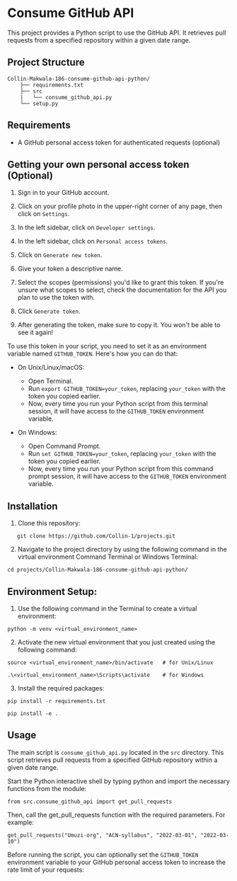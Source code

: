 # Consume GitHub API 

This project provides a Python script to use the GitHub API. It retrieves pull requests from a specified repository within a given date range.

## Project Structure

```
Collin-Makwala-186-consume-github-api-python/
    ├── requirements.txt
    ├── src
    |   └── consume_github_api.py
    └── setup.py
```

## Requirements

- A GitHub personal access token for authenticated requests (optional)

## Getting your own personal access token (Optional)

1. Sign in to your GitHub account.

2. Click on your profile photo in the upper-right corner of any page, then click on `Settings`.

3. In the left sidebar, click on `Developer settings`.

4. In the left sidebar, click on `Personal access tokens`.

5. Click on `Generate new token`.

6. Give your token a descriptive name.

7. Select the scopes (permissions) you'd like to grant this token. If you're unsure what scopes to select, check the documentation for the API you plan to use the token with.

8. Click `Generate token`.

9. After generating the token, make sure to copy it. You won't be able to see it again!

To use this token in your script, you need to set it as an environment variable named `GITHUB_TOKEN`. Here's how you can do that:

- On Unix/Linux/macOS:
  - Open Terminal.
  - Run `export GITHUB_TOKEN=your_token`, replacing `your_token` with the token you copied earlier.
  - Now, every time you run your Python script from this terminal session, it will have access to the `GITHUB_TOKEN` environment variable.

- On Windows:
  - Open Command Prompt.
  - Run `set GITHUB_TOKEN=your_token`, replacing `your_token` with the token you copied earlier.
  - Now, every time you run your Python script from this command prompt session, it will have access to the `GITHUB_TOKEN` environment variable.


## Installation

1. Clone this repository:
```
   git clone https://github.com/Collin-1/projects.git
```

2. Navigate to the project directory by using the following command in the virtual environment Command Terminal or Windows Terminal:
```
cd projects/Collin-Makwala-186-consume-github-api-python/
```


## Environment Setup:
1. Use the following command in the Terminal to create a virtual environment:
 ```
 python -m venv <virtual_environment_name>
 ```
2. Activate the new virtual environment that you just created using the following command:
 ```
 source <virtual_environment_name>/bin/activate   # for Unix/Linux

 .\<virtual_environment_name>\Scripts\activate    # for Windows  
 ```

3. Install the required packages:
```
pip install -r requirements.txt
```
```
pip install -e .
```


## Usage

The main script is `consume_github_api.py` located in the `src` directory. This script retrieves pull requests from a specified GitHub repository within a given date range.

Start the Python interactive shell by typing python and import the necessary functions from the module:

`from src.consume_github_api import get_pull_requests`

Then, call the get_pull_requests function with the required parameters. For example:

`get_pull_requests("Umuzi-org", "ACN-syllabus", "2022-03-01", "2022-03-10")`

Before running the script, you can optionally set the `GITHUB_TOKEN` environment variable to your GitHub personal access token to increase the rate limit of your requests:
